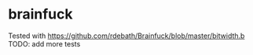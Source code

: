 # brainfuck

Tested with https://github.com/rdebath/Brainfuck/blob/master/bitwidth.b
TODO: add more tests